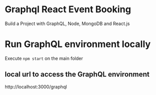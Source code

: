 # Graphql React Event Booking

Build a Project with GraphQL, Node, MongoDB and React.js

# Run GraphQL environment locally

Execute ```npm start``` on the main folder

## local url to access the GraphQL environment

http://localhost:3000/graphql
